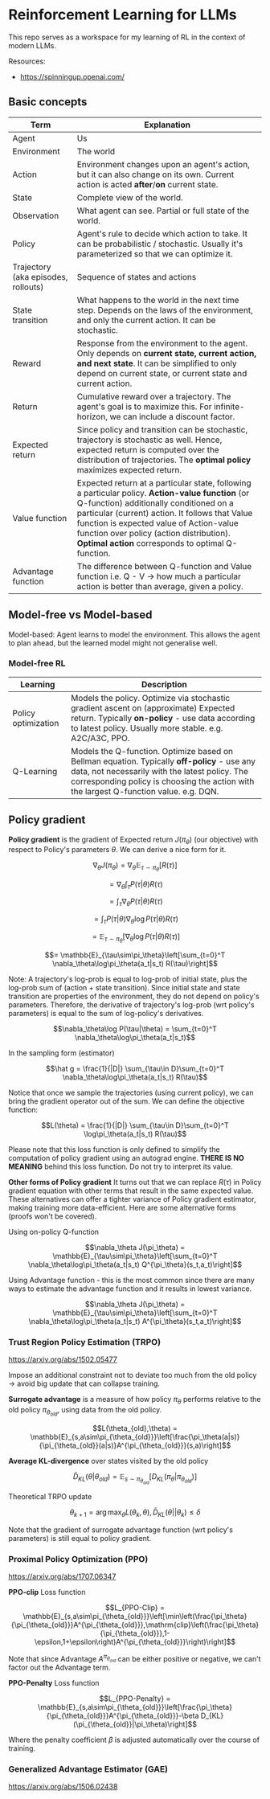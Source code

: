 # Reinforcement Learning for LLMs

This repo serves as a workspace for my learning of RL in the context of modern LLMs.

Resources:
- https://spinningup.openai.com/

## Basic concepts

Term | Explanation
---|---
Agent | Us
Environment | The world
Action | Environment changes upon an agent's action, but it can also change on its own. Current action is acted **after**/**on** current state.
State | Complete view of the world.
Observation | What agent can see. Partial or full state of the world.
Policy | Agent's rule to decide which action to take. It can be probabilistic / stochastic. Usually it's parameterized so that we can optimize it.
Trajectory (aka episodes, rollouts) | Sequence of states and actions
State transition | What happens to the world in the next time step. Depends on the laws of the environment, and only the current action. It can be stochastic.
Reward | Response from the environment to the agent. Only depends on **current state, current action, and next state**. It can be simplified to only depend on current state, or current state and current action.
Return | Cumulative reward over a trajectory. The agent's goal is to maximize this. For infinite-horizon, we can include a discount factor.
Expected return | Since policy and transition can be stochastic, trajectory is stochastic as well. Hence, expected return is computed over the distribution of trajectories. The **optimal policy** maximizes expected return.
Value function | Expected return at a particular state, following a particular policy. **Action-value function** (or Q-function) additionally conditioned on a particular (current) action. It follows that Value function is expected value of Action-value function over policy (action distribution). **Optimal action** corresponds to optimal Q-function.
Advantage function | The difference between Q-function and Value function i.e. Q - V -> how much a particular action is better than average, given a policy.

## Model-free vs Model-based

Model-based: Agent learns to model the environment. This allows the agent to plan ahead, but the learned model might not generalise well.

### Model-free RL

Learning | Description
---|---
Policy optimization | Models the policy. Optimize via stochastic gradient ascent on (approximate) Expected return. Typically **on-policy** - use data according to latest policy. Usually more stable. e.g. A2C/A3C, PPO.
Q-Learning | Models the Q-function. Optimize based on Bellman equation. Typically **off-policy** - use any data, not necessarily with the latest policy. The corresponding policy is choosing the action with the largest Q-function value. e.g. DQN.

## Policy gradient

**Policy gradient** is the gradient of Expected return $J(\pi_\theta)$ (our objective) with respect to Policy's parameters $\theta$. We can derive a nice form for it.

```math
\nabla_\theta J(\pi_\theta) = \nabla_\theta \mathbb{E}_{\tau\sim \pi_\theta}[R(\tau)]
```
```math
= \nabla_\theta \int_\tau P(\tau|\theta) R(\tau)
```
```math
= \int_\tau \nabla_\theta P(\tau|\theta) R(\tau)
```
```math
= \int_\tau P(\tau|\theta) \nabla_\theta\log P(\tau|\theta) R(\tau)
```
```math
= \mathbb{E}_{\tau\sim\pi_\theta}\left[\nabla_\theta\log P(\tau|\theta) R(\tau)\right]
```
```math
= \mathbb{E}_{\tau\sim\pi_\theta}\left[\sum_{t=0}^T \nabla_\theta\log\pi_\theta(a_t|s_t) R(\tau)\right]
```

Note: A trajectory's log-prob is equal to log-prob of initial state, plus the log-prob sum of (action + state transition). Since initial state and state transition are properties of the environment, they do not depend on policy's parameters. Therefore, the derivative of trajectory's log-prob (wrt policy's parameters) is equal to the sum of log-policy's derivatives.

```math
\nabla_\theta\log P(\tau|\theta) = \sum_{t=0}^T \nabla_\theta\log\pi_\theta(a_t|s_t)
```

In the sampling form (estimator)

```math
\hat g = \frac{1}{|D|} \sum_{\tau\in D}\sum_{t=0}^T \nabla_\theta\log\pi_\theta(a_t|s_t) R(\tau)
```

Notice that once we sample the trajectories (using current policy), we can bring the gradient operator out of the sum. We can define the objective function:

```math
L(\theta) = \frac{1}{|D|} \sum_{\tau\in D}\sum_{t=0}^T \log\pi_\theta(a_t|s_t) R(\tau)
```

Please note that this loss function is only defined to simplify the computation of policy gradient using an autograd engine. **THERE IS NO MEANING** behind this loss function. Do not try to interpret its value.

**Other forms of Policy gradient** It turns out that we can replace $R(\tau)$ in Policy gradient equation with other terms that result in the same expected value. These alternatives can offer a tighter variance of Policy gradient estimator, making training more data-efficient. Here are some alternative forms (proofs won't be covered).

Using on-policy Q-function

```math
\nabla_\theta J(\pi_\theta) = \mathbb{E}_{\tau\sim\pi_\theta}\left[\sum_{t=0}^T \nabla_\theta\log\pi_\theta(a_t|s_t) Q^{\pi_\theta}(s_t,a_t)\right]
```

Using Advantage function - this is the most common since there are many ways to estimate the advantage function and it results in lowest variance.

```math
\nabla_\theta J(\pi_\theta) = \mathbb{E}_{\tau\sim\pi_\theta}\left[\sum_{t=0}^T \nabla_\theta\log\pi_\theta(a_t|s_t) A^{\pi_\theta}(s_t,a_t)\right]
```

### Trust Region Policy Estimation (TRPO)

https://arxiv.org/abs/1502.05477

Impose an additional constraint not to deviate too much from the old policy -> avoid big update that can collapse training.

**Surrogate advantage** is a measure of how policy $\pi_\theta$ performs relative to the old policy $\pi_{\theta_{old}}$, using data from the old policy.

```math
L(\theta_{old},\theta) = \mathbb{E}_{s,a\sim\pi_{\theta_{old}}}\left[\frac{\pi_\theta(a|s)}{\pi_{\theta_{old}}(a|s)}A^{\pi_{\theta_{old}}}(s,a)\right]
```

**Average KL-divergence** over states visited by the old policy

```math
\bar D_{KL}(\theta|\theta_{old}) = \mathbb{E}_{s\sim\pi_{\theta_{old}}}\left[D_{KL}(\pi_\theta|\pi_{\theta_{old}})\right]
```

Theoretical TRPO update

```math
\theta_{k+1} = \arg\max_\theta L(\theta_k,\theta), \bar D_{KL}(\theta||\theta_k)\leq\delta
```

Note that the gradient of surrogate advantage function (wrt policy's parameters) is still equal to policy gradient.

### Proximal Policy Optimization (PPO)

https://arxiv.org/abs/1707.06347

**PPO-clip** Loss function

```math
L_{PPO-Clip} = \mathbb{E}_{s,a\sim\pi_{\theta_{old}}}\left[\min\left(\frac{\pi_\theta}{\pi_{\theta_{old}}}A^{\pi_{\theta_{old}}},\mathrm{clip}\left(\frac{\pi_\theta}{\pi_{\theta_{old}}},1-\epsilon,1+\epsilon\right)A^{\pi_{\theta_{old}}}\right)\right]
```

Note that since Advantage $A^{\pi_{\theta_{old}}}$ can be either positive or negative, we can't factor out the Advantage term.

**PPO-Penalty** Loss function

```math
L_{PPO-Penalty} = \mathbb{E}_{s,a\sim\pi_{\theta_{old}}}\left[\frac{\pi_\theta}{\pi_{\theta_{old}}}A^{\pi_{\theta_{old}}}-\beta D_{KL}(\pi_{\theta_{old}}|\pi_\theta)\right]
```

Where the penalty coefficient $\beta$ is adjusted automatically over the course of training.

### Generalized Advantage Estimator (GAE)

https://arxiv.org/abs/1506.02438
